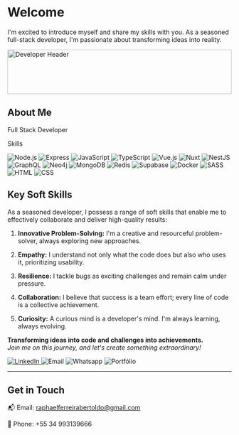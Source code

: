 <div class="markdown prose w-full break-words dark:prose-invert dark"> <h1>Welcome</h1> <p> I'm excited to introduce myself and share my skills with you. As a seasoned full-stack developer, I'm passionate about transforming ideas into reality. </p> <img style="display: block; margin: auto; width: 100%; max-height: 100px; object-fit: cover" src="https://github.com/raphaelbertoldo/raphaelbertoldo/assets/100312565/ca11a714-6304-43b7-9634-cc365787e9f4" alt="Developer Header" /> <h2>About Me</h2> <p>Full Stack Developer</p> <p>Skills</p> <p> <img src="https://img.shields.io/badge/Node.js-339933?style=for-the-badge&amp;logo=node.js&amp;logoColor=white" alt="Node.js" /> <img src="https://img.shields.io/badge/Express-000000?style=for-the-badge&amp;logo=express&amp;logoColor=white" alt="Express" /> <img src="https://img.shields.io/badge/JavaScript-F7DF1E?style=for-the-badge&logo=javascript&logoColor=black"  alt="JavaScript"/> <img src="https://img.shields.io/badge/TypeScript-007ACC?style=for-the-badge&logo=typescript&logoColor=white"  alt="TypeScript"/> <img src="https://img.shields.io/badge/Vue.js-4FC08D?style=for-the-badge&amp;logo=vue.js&amp;logoColor=white" alt="Vue.js" />
<img src="https://img.shields.io/badge/Nuxt-002E3B?style=for-the-badge&logo=nuxtdotjs&logoColor=#00DC82" alt="Nuxt" /> <img src="https://img.shields.io/badge/NestJS-E0234E?style=for-the-badge&amp;logo=nestjs&amp;logoColor=white" alt="NestJS" /> <img src="https://img.shields.io/badge/GraphQL-E10098?style=for-the-badge&amp;logo=graphql&amp;logoColor=white" alt="GraphQL" /> <img src="https://img.shields.io/badge/Neo4j-008CC1?style=for-the-badge&amp;logo=neo4j&amp;logoColor=white" alt="Neo4j" /> <img src="https://img.shields.io/badge/MongoDB-47A248?style=for-the-badge&amp;logo=mongodb&amp;logoColor=white" alt="MongoDB" /> <img src="https://img.shields.io/badge/Redis-DC382D?style=for-the-badge&amp;logo=redis&amp;logoColor=white" alt="Redis" />
 <img src="https://img.shields.io/badge/Supabase-3ECF8E?style=for-the-badge&logo=supabase&logoColor=white" alt="Supabase" />
 <img src="https://img.shields.io/badge/Docker-2496ED?style=for-the-badge&amp;logo=docker&amp;logoColor=white" alt="Docker" /> <img src="https://img.shields.io/badge/Sass-000?style=for-the-badge&logo=sass" alt="SASS" /> <img src="https://img.shields.io/badge/HTML5-E34F26?style=for-the-badge&amp;logo=html5&amp;logoColor=white" alt="HTML" /> <img src="https://img.shields.io/badge/CSS3-1572B6?style=for-the-badge&amp;logo=css3&amp;logoColor=white" alt="CSS" /> </p> <h2>Key Soft Skills</h2> <p> As a seasoned developer, I possess a range of soft skills that enable me to effectively collaborate and deliver high-quality results: </p> <ol> <li> <p> <strong>Innovative Problem-Solving:</strong> I'm a creative and resourceful problem-solver, always exploring new approaches. </p> </li> <li> <p> <strong>Empathy:</strong> I understand not only what the code does but also who uses it, prioritizing usability. </p> </li> <li> <p> <strong>Resilience:</strong> I tackle bugs as exciting challenges and remain calm under pressure. </p> </li> <li> <p> <strong>Collaboration:</strong> I believe that success is a team effort; every line of code is a collective achievement. </p> </li> <li> <p> <strong>Curiosity:</strong> A curious mind is a developer's mind. I'm always learning, always evolving. </p> </li> </ol> <p> <strong>Transforming ideas into code and challenges into achievements.</strong><br /><em >Join me on this journey, and let's create something extraordinary!</em > </p> </div>
<a href="https://www.linkedin.com/in/raphaelbertoldo/">
  <img src="https://img.shields.io/badge/LinkedIn-0077B5?style=for-the-badge&logo=linkedin&logoColor=white" alt="LinkedIn" />
</a>
<a href="mailto:raphaelferreirabertoldo@gmail.com" style="text-decoration: none !important">
  <img src="https://img.shields.io/badge/Email-D14836?style=for-the-badge&logo=gmail&logoColor=white" alt="Email" />
</a><a href="https://api.whatsapp.com/send?phone=5534993139666" style="text-decoration: none !important">
  <img src="https://img.shields.io/badge/WhatsApp-25D366?style=for-the-badge&logo=whatsapp&logoColor=white" alt="Whatsapp" />
</a><a href="https://raphaelfb-portfolio.netlify.app/" style="text-decoration: none !important">
  <img src="https://img.shields.io/badge/Portfolio-000080?style=for-the-badge&logo=todoist&logoColor=fff" alt="Portfólio" />
</a>
<hr /> 
<h2>Get in Touch</h2>
<p> 📬 Email: <a href="mailto:raphaelferreirabertoldo@gmail.com" target="_new">raphaelferreirabertoldo@gmail.com</a><br /> </p>
<p>📲 Phone: +55 34 993139666<br /> </p>
